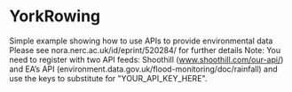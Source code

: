 # YorkRowing
Simple example showing how to use APIs to provide environmental data
Please see nora.nerc.ac.uk/id/eprint/520284/ for further details
Note: You need to register with two API feeds: Shoothill (www.shoothill.com/our-api/)
and EA’s API (environment.data.gov.uk/flood-monitoring/doc/rainfall)
and use the keys to substitute for "YOUR_API_KEY_HERE". 
